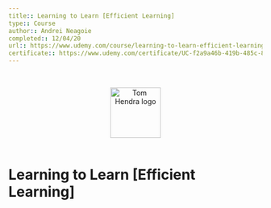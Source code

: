 ```yaml
---
title:: Learning to Learn [Efficient Learning]
type:: Course
author:: Andrei Neagoie
completed:: 12/04/20
url:: https://www.udemy.com/course/learning-to-learn-efficient-learning-zero-to-mastery
certificate:: https://www.udemy.com/certificate/UC-f2a9a46b-419b-485c-8f7b-a9aae220a883/
---
```


&nbsp;

<div align=center>
  <img alt="Tom Hendra logo" src="https://res.cloudinary.com/tomhendra/image/upload/v1567091669/tomhendra-logo/tomhendra-logo-round-1024.png" width="100" />
</div>
&nbsp;

<h1>Learning to Learn [Efficient Learning]</h1>
